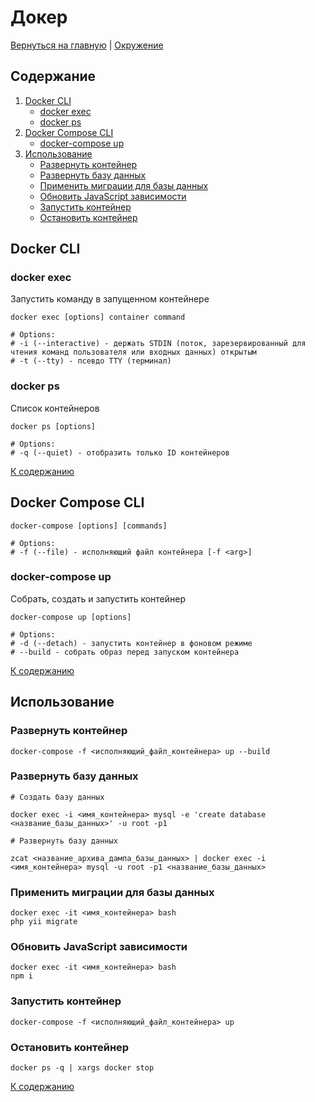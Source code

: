 # Докер

[Вернуться на главную](/README.md) | [Окружение](./README.md)

## Содержание

1. [Docker CLI](#docker-cli)
   - [docker exec](#docker-exec)
   - [docker ps](#docker-ps)
2. [Docker Compose CLI](#docker-compose-cli)
   - [docker-compose up](#docker-compose-up)
3. [Использование](#использование)
   - [Развернуть контейнер](#развернуть-контейнер)
   - [Развернуть базу данных](#развернуть-базу-данных)
   - [Применить миграции для базы данных](#применить-миграции-для-базы-данных)
   - [Обновить JavaScript зависимости](#обновить-javascript-зависимости)
   - [Запустить контейнер](#запустить-контейнер)
   - [Остановить контейнер](#остановить-контейнер)

## Docker CLI

### docker exec

Запустить команду в запущенном контейнере

```shell script
docker exec [options] container command

# Options:
# -i (--interactive) - держать STDIN (поток, зарезервированный для чтения команд пользователя или входных данных) открытым
# -t (--tty) - псевдо TTY (терминал)
```

### docker ps

Список контейнеров

```shell script
docker ps [options]

# Options:
# -q (--quiet) - отобразить только ID контейнеров
```

[К содержанию](#содержание)

## Docker Compose CLI

```shell script
docker-compose [options] [commands]

# Options:
# -f (--file) - исполняющий файл контейнера [-f <arg>]
```

### docker-compose up

Собрать, создать и запустить контейнер

```shell script
docker-compose up [options]

# Options:
# -d (--detach) - запустить контейнер в фоновом режиме
# --build - собрать образ перед запуском контейнера
```

[К содержанию](#содержание)

## Использование

### Развернуть контейнер

```shell script
docker-compose -f <исполняющий_файл_контейнера> up --build
```

### Развернуть базу данных

```shell script
# Создать базу данных

docker exec -i <имя_контейнера> mysql -e 'create database <название_базы_данных>' -u root -p1

# Развернуть базу данных

zcat <название_архива_дампа_базы_данных> | docker exec -i <имя_контейнера> mysql -u root -p1 <название_базы_данных>
```

### Применить миграции для базы данных

```shell script
docker exec -it <имя_контейнера> bash
php yii migrate
```

### Обновить JavaScript зависимости

```shell script
docker exec -it <имя_контейнера> bash
npm i
```

### Запустить контейнер

```shell script
docker-compose -f <исполняющий_файл_контейнера> up
```

### Остановить контейнер

```shell script
docker ps -q | xargs docker stop
```

[К содержанию](#содержание)
